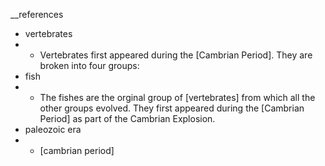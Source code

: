 __references
- vertebrates
- - Vertebrates first appeared during the [Cambrian Period]. They are broken into four groups:
- fish
- - The fishes are the orginal group of [vertebrates] from which all the other groups evolved. They first appeared during the [Cambrian Period] as part of the Cambrian Explosion.
- paleozoic era
- - [cambrian period]
